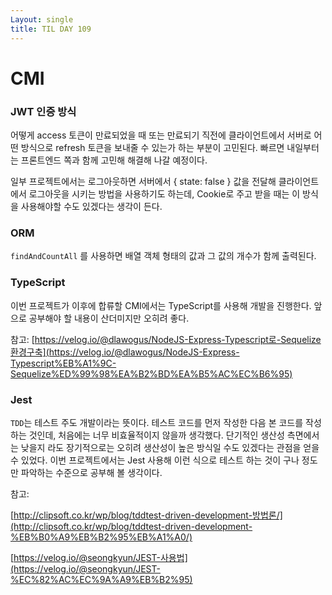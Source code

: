 ```yaml
---
Layout: single
title: TIL DAY 109
---
```




# CMI 

### JWT 인증 방식

어떻게 access 토큰이 만료되었을 때 또는 만료되기 직전에 클라이언트에서 서버로 어떤 방식으로 refresh 토큰을 보내줄 수 있는가 하는 부분이 고민된다. 빠르면 내일부터는 프론트엔드 쪽과 함께 고민해 해결해 나갈 예정이다.

일부 프로젝트에서는 로그아웃하면 서버에서 { state: false } 값을 전달해 클라이언트에서 로그아웃을 시키는 방법을 사용하기도 하는데, Cookie로 주고 받을 때는 이 방식을 사용해야할 수도 있겠다는 생각이 든다.

### ORM

`findAndCountAll` 를 사용하면 배열 객체 형태의 값과 그 값의 개수가 함께 출력된다.

### TypeScript

이번 프로젝트가 이후에 합류할 CMI에서는 TypeScript를 사용해 개발을 진행한다. 앞으로 공부해야 할 내용이 산더미지만 오히려 좋다.

참고: [https://velog.io/@dlawogus/NodeJS-Express-Typescript로-Sequelize환경구축](https://velog.io/@dlawogus/NodeJS-Express-Typescript%EB%A1%9C-Sequelize%ED%99%98%EA%B2%BD%EA%B5%AC%EC%B6%95)

### Jest

`TDD`는 테스트 주도 개발이라는 뜻이다. 테스트 코드를 먼저 작성한 다음 본 코드를 작성하는 것인데, 처음에는 너무 비효율적이지 않을까 생각했다. 단기적인 생산성 측면에서는 낮을지 라도 장기적으로는 오히려 생산성이 높은 방식일 수도 있겠다는 관점을 얻을 수 있었다. 이번 프로젝트에서는 Jest 사용해 이런 식으로 테스트 하는 것이 구나 정도만 파악하는 수준으로 공부해 볼 생각이다.

참고: 

[http://clipsoft.co.kr/wp/blog/tddtest-driven-development-방법론/](http://clipsoft.co.kr/wp/blog/tddtest-driven-development-%EB%B0%A9%EB%B2%95%EB%A1%A0/)

[https://velog.io/@seongkyun/JEST-사용법](https://velog.io/@seongkyun/JEST-%EC%82%AC%EC%9A%A9%EB%B2%95)